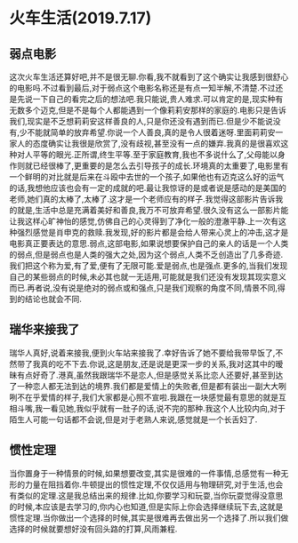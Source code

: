 # 火车生活(2019.7.17)

## 弱点电影

这次火车生活还算好吧,并不是很无聊.你看,我不就看到了这个确实让我感到很舒心的电影吗.不过看到最后,对于弱点这个电影名称还是有点一知半解,不清楚.不过还是先说一下自己的看完之后的想法吧.我只能说,贵人难求.可以肯定的是,现实种有无数多个迈克,但是不是每个人都能遇到一个像莉莉安那样的家庭的.电影只是告诉我们,现实是不乏想莉莉安这样善良的人,只是你还没有遇到而已.但是少不能说没有,少不能就简单的放弃希望.你说一个人善良,真的是令人很着迷呀.里面莉莉安一家人的态度确实让我很是欣赏了,没有歧视,甚至没有一点的嫌弃.我真的是很喜欢这种对人平等的眼光.正所谓,终生平等.至于家庭教育,我也不多说什么了,父母能以身作则就已经很棒了,更重要的是怎么去引导孩子的成长.环境真的太重要了,电影里有一个鲜明的对比就是后来在斗殴中去世的一个孩子,如果他也有迈克这么好的运气的话,我想他应该也会有一定的成就的吧.最让我惊讶的是或者说是感动的是美国的老师,她们真的太棒了,太棒了.这才是一个老师应有的样子.我觉得这部影片告诉我的就是,生活中总是充满着美好和善良,我万不可放弃希望.很久没有这么一部影片能让我这样心旷神怡的感觉,仿佛自己的心灵得到了净化一般的澄澈平静.上一次有这种强烈感觉是肖申克的救赎.我发现,好的影片都是会给人带来心灵上的冲击,这才是电影真正要表达的意思.弱点,这部电影,如果说想要保护自己的亲人的话是一个人类的弱点,但是弱点也是人类的强大之处,因为这个弱点,人类不乏创造出了几多奇迹.我们把这个称为爱,有了爱,便有了无限可能.爱是弱点,也是强点.更多的,当我们发现自己的某些弱点的时候,未必其也就一无适用,可能就是我们还没有发现其现实意义而已.再者说,没有说是绝对的弱点或和强点,只是我们观察的角度不同,情景不同,得到的结论也就会不同.

## 瑞华来接我了

瑞华人真好,说着来接我,便到火车站来接我了.幸好告诉了她不要给我带早饭了,不然带了我真的吃不下去.你说,这是朋友,还是说是更深一步的关系,我对这其中的暧昧有点好奇了.港真,虽然我跟瑞华不是恋人,但是感觉关系比恋人还要好,甚至到达了一种恋人都无法到达的境界.我们都是爱情上的失败者,但是都有装出一副大大咧咧不在乎爱情的样子,我们大家都是心照不宣啦.我跟在一块感觉最有意思的就是互相斗嘴,我一看见她,我似乎就有一肚子的话,说不完的那种.我这个人比较内向,对于陌生人可能一句话都不会说,但是对于老熟人来说,感觉就是一个长舌妇了.

## 惯性定理

当你置身于一种情景的时候,如果想要改变,其实是很难的一件事情,总感觉有一种无形的力量在阻挡着你.牛顿提出的惯性定理,不仅仅适用与物理研究,对于生活,也会有类似的定理.这是我总结出来的规律.比如,你要学习和玩耍,当你玩耍觉得没意思的时候,本应该是去学习的,你内心也知道,但是实际上你会选择继续玩下去,这就是惯性定理.当你做出一个选择的时候,其实是很难再去做出另一个选择了.所以我们做选择的时候就要想好没有回头路的打算,风雨兼程.
